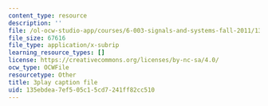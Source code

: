 ```yaml
---
content_type: resource
description: ''
file: /ol-ocw-studio-app/courses/6-003-signals-and-systems-fall-2011/135ebdea7ef505c15cd7241ff82cc510_fKaZeD70p8I.srt
file_size: 67616
file_type: application/x-subrip
learning_resource_types: []
license: https://creativecommons.org/licenses/by-nc-sa/4.0/
ocw_type: OCWFile
resourcetype: Other
title: 3play caption file
uid: 135ebdea-7ef5-05c1-5cd7-241ff82cc510
---
```


